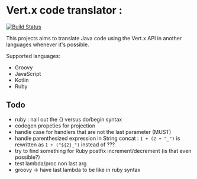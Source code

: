 Vert.x code translator :
========

[![Build Status](https://github.com/vert-x3/vertx-codetrans/workflows/CI/badge.svg?branch=master)](https://github.com/vert-x3/vertx-codetrans/actions?query=workflow%3ACI)

This projects aims to translate Java code using the Vert.x API in another languages whenever it's possible.

Supported languages:

* Groovy
* JavaScript
* Kotlin
* Ruby

## Todo

- ruby : nail out the {} versus do/begin syntax
- codegen propeties for projection
- handle case for handlers that are not the last parameter (MUST)
- handle parenthesized expression in String concat : `1 + (2 + "_")` is rewritten as `1 + ("${2}_")` instead of ???
- try to find something for Ruby postfix increment/decrement (is that even possible?)
- test lambda/proc non last arg
- groovy -> have last lambda to be like in ruby syntax
